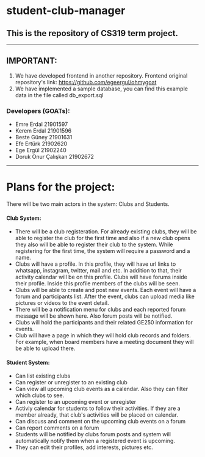# student-club-manager

## This is the repository of CS319 term project.
-----------------------------------

## IMPORTANT:
1) We have developed frontend in another repository. Frontend original repository's link: https://github.com/egeergul/ohmygoat
2) We have implemented a sample database, you can find this example data in the file called db_export.sql

### Developers (GOATs):

* Emre Erdal 21901597
* Kerem Erdal 21901596
* Beste Güney 21901631
* Efe Ertürk 21902620
* Ege Ergül 21902240
* Doruk Onur Çalışkan 21902672

-----------------------------------

# Plans for the project:

There will be two main actors in the system: Clubs and Students.

#### Club System:

* There will be a club registeration. For already existing clubs, they will be able to register the club for the first
  time and also if a new club opens they also will be able to register their club to the system. While registering for
  the first time, the system will require a password and a name.
* Clubs will have a profile. In this profile, they will have url links to whatsapp, instagram, twitter, mail and etc. In
  addition to that, their activity calendar will be on this profile. Clubs will have forums inside their profile. Inside
  this profile members of the clubs will be seen.
* Clubs will be able to create and post new events. Each event will have a forum and participants list. After the event,
  clubs can upload media like pictures or videos to the event detail.
* There will be a notification menu for clubs and each reported forum message will be shown here. Also forum posts will
  be notified.
* Clubs will hold the participants and their related GE250 information for events.
* Club will have a page in which they will hold club records and folders. For example, when board members have a meeting
  document they will be able to upload there.

#### Student System:

* Can list existing clubs
* Can register or unregister to an existing club
* Can view all upcoming club events as a calendar. Also they can filter which clubs to see.
* Can register to an upcoming event or unregister
* Activiy calendar for students to follow their activities. If they are a member already, that club's activities will be
  placed on calendar.
* Can discuss and comment on the upcoming club events on a forum
* Can report comments on a forum
* Students will be notified by clubs forum posts and system will automatically notify them when a registered event is
  upcoming.
* They can edit their profiles, add interests, pictures etc.
